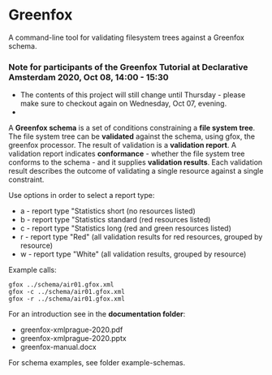 # Greenfox
A command-line tool for validating filesystem trees against a Greenfox schema.

### Note for participants of the **Greenfox Tutorial at Declarative Amsterdam 2020**, Oct 08, 14:00 - 15:30 ### 

*   The contents of this project will still change until Thursday -
   please make sure to checkout again on Wednesday, Oct 07, evening.
*    
A **Greenfox schema** is a set of conditions constraining a **file system tree**. 
The file system tree can be **validated** against the schema, using gfox, the greenfox processor. 
The result of validation is a **validation report**. A validation report indicates **conformance** - 
whether the file system tree conforms to the schema - and it supplies **validation results**. 
Each validation result describes the outcome of validating a single resource against a single 
constraint. 

Use options in order to select a report type:

- a - report type "Statistics short (no resources listed)
- b - report type "Statistics standard (red resources listed)
- c - report type "Statistics long (red and green resources listed)
- r - report type "Red" (all validation results for red resources, grouped by resource) 
- w - report type "White" (all validation results, grouped by resource)

Example calls:


```
gfox ../schema/air01.gfox.xml
gfox -c ../schema/air01.gfox.xml
gfox -r ../schema/air01.gfox.xml
```

For an introduction see in the **documentation folder**:

- greenfox-xmlprague-2020.pdf
- greenfox-xmlprague-2020.pptx
- greenfox-manual.docx

For schema examples, see folder example-schemas.



